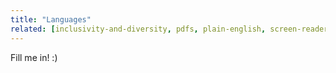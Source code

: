 ```yaml
---
title: "Languages"
related: [inclusivity-and-diversity, pdfs, plain-english, screen-readers, translations]
---
```


Fill me in! :)
